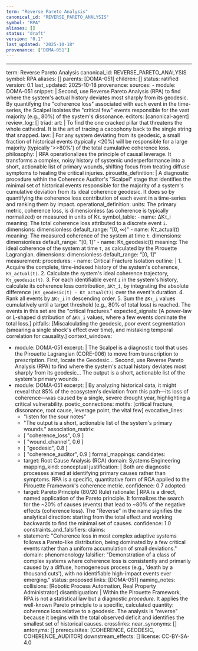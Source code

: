 ```yaml
---
term: "Reverse Pareto Analysis"
canonical_id: "REVERSE_PARETO_ANALYSIS"
symbol: "RPA"
aliases: []
status: "draft"
version: "0.1"
last_updated: "2025-10-18"
provenance: ["DOMA-051"]
---
```


---
term: Reverse Pareto Analysis
canonical_id: REVERSE_PARETO_ANALYSIS
symbol: RPA
aliases: []
parents: [DOMA-051]
children: []
status: ratified
version: 0.1
last_updated: 2025-10-18
provenance:
  sources:
    - module: DOMA-051
      snippet: |
        Second, use Reverse Pareto Analysis (RPA) to find where the system's actual history deviates most sharply from its geodesic. By quantifying the "coherence loss" associated with each event in the time-series, the Scalpel isolates the "critical few" events responsible for the vast majority (e.g., 80%) of the system's dissonance.
  editors: [canonical-agent]
  review_log: []
triad:
  art: |
    To find the one cracked pillar that threatens the whole cathedral. It is the art of tracing a cacophony back to the single string that snapped.
  law: |
    For any system deviating from its geodesic, a small fraction of historical events (typically <20%) will be responsible for a large majority (typically '>>80%') of the total cumulative coherence loss.
  philosophy: |
    RPA operationalizes the principle of causal leverage. It transforms a complex, noisy history of systemic underperformance into a short, actionable list of primary wounds, shifting focus from treating diffuse symptoms to healing the critical injuries.
pirouette_definition: |
  A diagnostic procedure within the Coherence Auditor's "Scalpel" stage that identifies the minimal set of historical events responsible for the majority of a system's cumulative deviation from its ideal coherence geodesic. It does so by quantifying the coherence loss contribution of each event in a time-series and ranking them by impact.
operational_definition:
  units: The primary metric, coherence loss, is dimensionless (as coherence is typically normalized) or measured in units of Kτ.
  symbol_table:
    - name: ΔKτ_i
      meaning: The total coherence loss attributed to a discrete event `i`.
      dimensions: dimensionless
      default_range: "[0, ∞)"
    - name: Kτ_actual(t)
      meaning: The measured coherence of the system at time `t`.
      dimensions: dimensionless
      default_range: "[0, 1]"
    - name: Kτ_geodesic(t)
      meaning: The ideal coherence of the system at time `t`, as calculated by the Pirouette Lagrangian.
      dimensions: dimensionless
      default_range: "[0, 1]"
  measurement:
    procedures:
      - name: Critical Fracture Isolation
        outline: |
          1. Acquire the complete, time-indexed history of the system's coherence, `Kτ_actual(t)`.
          2. Calculate the system's ideal coherence trajectory, `Kτ_geodesic(t)`.
          3. For each identifiable event `i` in the system's history, calculate its coherence loss contribution, `ΔKτ_i`, by integrating the absolute difference `|Kτ_geodesic(t) - Kτ_actual(t)|` over the event's duration.
          4. Rank all events by `ΔKτ_i` in descending order.
          5. Sum the `ΔKτ_i` values cumulatively until a target threshold (e.g., 80% of total loss) is reached. The events in this set are the "critical fractures."
        expected_signals: [A power-law or L-shaped distribution of `ΔKτ_i` values, where a few events dominate the total loss.]
        pitfalls: [Miscalculating the geodesic, poor event segmentation (smearing a single shock's effect over time), and mistaking temporal correlation for causality.]
context_windows:
  - module: DOMA-051
    excerpt: |
      The Scalpel is a diagnostic tool that uses the Pirouette Lagrangian (CORE-006) to move from transcription to prescription. First, locate the Geodesic... Second, use Reverse Pareto Analysis (RPA) to find where the system's actual history deviates most sharply from its geodesic... The output is a short, actionable list of the system's primary wounds.
  - module: DOMA-051
    excerpt: |
      By analyzing historical data, it might reveal that 85% of the ecosystem's deviation from this path—its loss of coherence—was caused by a single, severe drought year, highlighting a critical vulnerability.
poetic_connections:
  motifs: [critical fracture, dissonance, root cause, leverage point, the vital few]
  evocative_lines:
    - "listen for the sour notes"
    - "The output is a short, actionable list of the system's primary wounds."
  association_matrix:
    - [ "coherence_loss", 0.9 ]
    - [ "wound_channel", 0.6 ]
    - [ "geodesic", 0.8 ]
    - [ "coherence_auditor", 0.9 ]
formal_mappings:
  candidates:
    - target: Root Cause Analysis (RCA)
      domain: Systems Engineering
      mapping_kind: conceptual
      justification: |
        Both are diagnostic processes aimed at identifying primary causes rather than symptoms. RPA is a specific, quantitative form of RCA applied to the Pirouette Framework's coherence metric.
      confidence: 0.7
  adopted:
    - target: Pareto Principle (80/20 Rule)
      rationale: |
        RPA is a direct, named application of the Pareto principle. It formalizes the search for the ~20% of causes (events) that lead to ~80% of the negative effects (coherence loss). The "Reverse" in the name signifies the analytical direction: starting from the total effect and working backwards to find the minimal set of causes.
      confidence: 1.0
constraints_and_falsifiers:
  claims:
    - statement: "Coherence loss in most complex adaptive systems follows a Pareto-like distribution, being dominated by a few critical events rather than a uniform accumulation of small deviations."
      domain: phenomenology
      falsifier: "Demonstration of a class of complex systems where coherence loss is consistently and primarily caused by a diffuse, homogeneous process (e.g., 'death by a thousand cuts'), with no identifiable high-impact events ever emerging."
      status: proposed
      links: [DOMA-051]
naming_notes:
  collisions: [Robotic Process Automation, Real Property Administrator]
  disambiguation: |
    Within the Pirouette Framework, RPA is not a statistical law but a diagnostic *procedure*. It applies the well-known Pareto principle to a specific, calculated quantity: coherence loss relative to a geodesic. The analysis is "reverse" because it begins with the total observed deficit and identifies the smallest set of historical causes.
crosslinks:
  near_synonyms: []
  antonyms: []
  prerequisites: [COHERENCE, GEODESIC, COHERENCE_AUDITOR]
  downstream_effects: []
license: CC-BY-SA-4.0